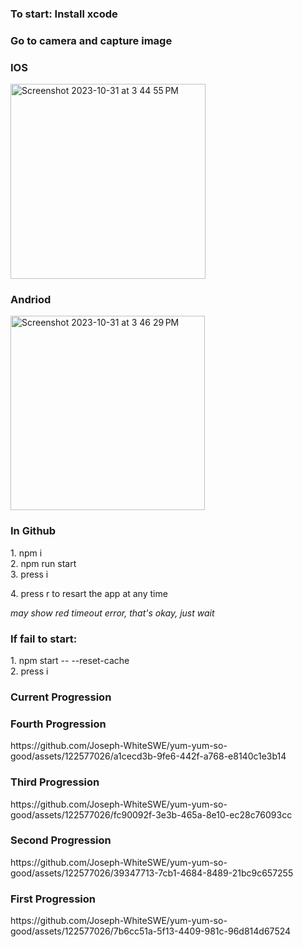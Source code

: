  <h3>To start: Install xcode</h3>
 <h3>Go to camera and capture image</h3>
 <h3>IOS</h3>
<img width="312" alt="Screenshot 2023-10-31 at 3 44 55 PM" src="https://github.com/Joseph-WhiteSWE/yum-yum-so-good/assets/122577026/2dcf05de-85b1-4095-82ea-aec63e5c41d5">

 <h3>Andriod</h3>
<img width="311" alt="Screenshot 2023-10-31 at 3 46 29 PM" src="https://github.com/Joseph-WhiteSWE/yum-yum-so-good/assets/122577026/148c610c-0b9b-4fc0-9e07-1b93a09d0315">

<h3>In Github </h3>
 
 <div>1. npm i</div> 
 <div>2. npm run start</div>
 <div>3. press i </div>
 <p>4. press r to resart the app at any time</p>

<em>may show red timeout error, that's okay, just wait</em>

 <h3>If fail to start:</h3>
 <div>1. npm start -- --reset-cache</div>
 <div>2. press i</div>
  
  
 <h3>Current Progression</h3>

  
 <h3>Fourth Progression</h3>
 https://github.com/Joseph-WhiteSWE/yum-yum-so-good/assets/122577026/a1cecd3b-9fe6-442f-a768-e8140c1e3b14

 <h3>Third Progression</h3>
 https://github.com/Joseph-WhiteSWE/yum-yum-so-good/assets/122577026/fc90092f-3e3b-465a-8e10-ec28c76093cc

 <h3>Second Progression</h3>
 https://github.com/Joseph-WhiteSWE/yum-yum-so-good/assets/122577026/39347713-7cb1-4684-8489-21bc9c657255

 <h3>First Progression</h3>
 https://github.com/Joseph-WhiteSWE/yum-yum-so-good/assets/122577026/7b6cc51a-5f13-4409-981c-96d814d67524
